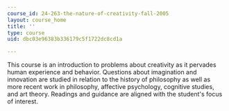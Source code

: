 ```yaml
---
course_id: 24-263-the-nature-of-creativity-fall-2005
layout: course_home
title: ''
type: course
uid: dbc03e96383b336179c5f1722dc8cd1a

---
```

This course is an introduction to problems about creativity as it pervades human experience and behavior. Questions about imagination and innovation are studied in relation to the history of philosophy as well as more recent work in philosophy, affective psychology, cognitive studies, and art theory. Readings and guidance are aligned with the student's focus of interest.
